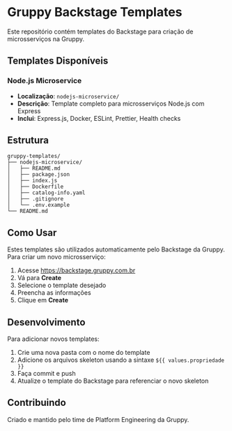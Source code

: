 # Gruppy Backstage Templates

Este repositório contém templates do Backstage para criação de microsserviços na Gruppy.

## Templates Disponíveis

### Node.js Microservice
- **Localização**: `nodejs-microservice/`
- **Descrição**: Template completo para microsserviços Node.js com Express
- **Inclui**: Express.js, Docker, ESLint, Prettier, Health checks

## Estrutura

```
gruppy-templates/
├── nodejs-microservice/
│   ├── README.md
│   ├── package.json
│   ├── index.js
│   ├── Dockerfile
│   ├── catalog-info.yaml
│   ├── .gitignore
│   └── .env.example
└── README.md
```

## Como Usar

Estes templates são utilizados automaticamente pelo Backstage da Gruppy. Para criar um novo microsserviço:

1. Acesse https://backstage.gruppy.com.br
2. Vá para **Create**
3. Selecione o template desejado
4. Preencha as informações
5. Clique em **Create**

## Desenvolvimento

Para adicionar novos templates:

1. Crie uma nova pasta com o nome do template
2. Adicione os arquivos skeleton usando a sintaxe `${{ values.propriedade }}`
3. Faça commit e push
4. Atualize o template do Backstage para referenciar o novo skeleton

## Contribuindo

Criado e mantido pelo time de Platform Engineering da Gruppy.
